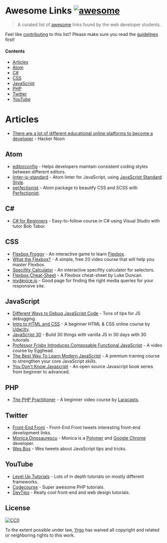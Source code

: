 # Awesome Links [![awesome](https://cdn.rawgit.com/sindresorhus/awesome/master/media/badge.svg)](https://github.com/sindresorhus/awesome)

> A curated list of [awesome](https://github.com/sindresorhus/awesome#readme) links found by the web developer students.

Feel like [contributing](CONTRIBUTING.md) to this list? Please make sure you read the [guidelines](CONTRIBUTING.md) first!

#### Contents

- [Articles](#articles)
- [Atom](#atom)
- [C#](#c)
- [CSS](#css)
- [JavaScript](#javascript)
- [PHP](#php)
- [Twitter](#twitter)
- [YouTube](#youtube)

# Articles

- [There are a lot of different educational online platforms to become a developer](https://hackernoon.com/there-are-a-lot-of-different-educational-online-platforms-to-become-a-developer-d4730ce0d0e1) - Hacker Noon

## Atom

- [editorconfig](https://github.com/sindresorhus/atom-editorconfig#readme) - Helps developers maintain consistent coding styles between different editors.
- [linter-js-standard](https://github.com/ricardofbarros/linter-js-standard#readme) - Atom linter for JavaScript, using [JavaScript Standard Style](http://standardjs.com).
- [perfectionist](https://github.com/sindresorhus/atom-perfectionist#readme) - Atom package to beautify CSS and SCSS with [Perfectionist](https://github.com/ben-eb/perfectionist).

<h2 id="c">C#</h2>

- [C# for Beginners](https://mva.microsoft.com/en-US/training-courses/c-fundamentals-for-absolute-beginners-161699) - Easy-to-follow course in C# using Visual Studio with tutor Bob Tabor.

## CSS

- [Flexbox Froggy](http://flexboxfroggy.com) -  An interactive game to learn [Flexbox](https://developer.mozilla.org/en-US/docs/Web/CSS/CSS_Flexible_Box_Layout/Using_CSS_flexible_boxes).
- [What the Flexbox?](http://flexbox.io) - A simple, free 20 video course that will help you master Flexbox.
- [Specifity Calculator](https://specificity.keegan.st) - An interactive specifity calculator for selectors.
- [Flexbox Cheat-Sheet](http://www.lukeduncan.me/flexbox-cheat-sheet) - A Flexbox cheat-sheet by Luke Duncan.
- [mydevice.io](http://www.mydevice.io/) - Good page for finding the right media queries for your responsive site.

## JavaScript

- [Different Ways to Debug JavaScript Code](https://medium.com/@sandeep.scet/different-ways-to-debug-javascript-code-579e7f58cf10) - Tons of tips for JS debugging.
- [Intro to HTML and CSS](https://www.udacity.com/course/intro-to-html-and-css--ud304) - A beginner HTML & CSS online course by [Udacity](https://www.udacity.com).
- [JavaScript 30](https://javascript30.com) - Build 30 things with vanilla JS in 30 days with 30 tutorials
- [Professor Frisby Introduces Composable Functional JavaScript](https://egghead.io/courses/professor-frisby-introduces-composable-functional-javascript) - A video course by Egghead.
- [The Best Way To Learn Modern JavaScript](https://es6.io) - A premium training course to strengthen your core JavaScript skills.
- [You Don't Know Javascript](https://github.com/getify/You-Dont-Know-JS#readme) - An open source Javascript book series from beginner to advanced.

## PHP

- [The PHP Practitioner](https://laracasts.com/series/php-for-beginners) - A beginner video course by [Laracasts](https://laracasts.com).

## Twitter

- [Front-End Front](https://twitter.com/frontendfront) - Front-End Front tweets interesting front-end development links.
- [Monica Dinosaurescu](https://twitter.com/notwaldorf) - Monica is a [Polymer](https://www.polymer-project.org) and [Google Chrome](https://www.google.com/chrome) developer.
- [Wes Bos](https://twitter.com/wesbos) - Wes tweets about JavaScript tips and tricks.

## YouTube

- [Level Up Tutorials](https://www.youtube.com/channel/UCyU5wkjgQYGRB0hIHMwm2Sg) - Lots of in depth tutorials on mostly different frameworks.
- [Codecourse](https://www.youtube.com/phpacademy) - Super awesome PHP tutorials.
- [DevTips](https://www.youtube.com/user/devtipsfordesigners) - Really cool front-end and web design tutorials.

## License

[![CC0](https://mirrors.creativecommons.org/presskit/buttons/88x31/svg/cc-zero.svg)](https://creativecommons.org/publicdomain/zero/1.0/)

To the extent possible under law, [Yrgo](http://yrgo.se) has waived all copyright and related or neighboring rights to this work.
